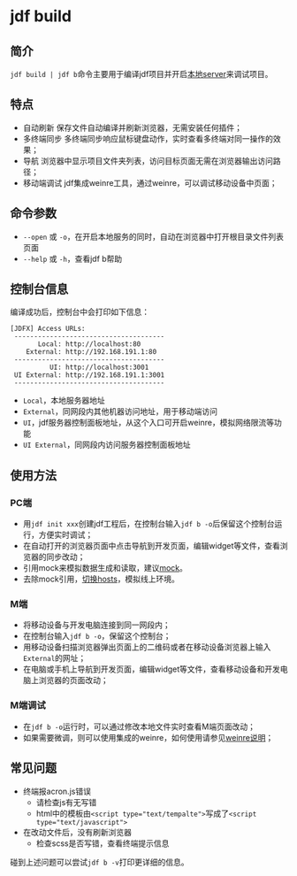 # jdf build

## 简介
`jdf build | jdf b`命令主要用于编译jdf项目并开启[本地server](a_tool_server.md)来调试项目。

## 特点
* 自动刷新
    保存文件自动编译并刷新浏览器，无需安装任何插件；
* 多终端同步
    多终端同步响应鼠标键盘动作，实时查看多终端对同一操作的效果；
* 导航
    浏览器中显示项目文件夹列表，访问目标页面无需在浏览器输出访问路径；
* 移动端调试
    jdf集成weinre工具，通过weinre，可以调试移动设备中页面；
## 命令参数

* `--open` 或 `-o`，在开启本地服务的同时，自动在浏览器中打开根目录文件列表页面
* `--help` 或 `-h`，查看jdf b帮助

## 控制台信息

编译成功后，控制台中会打印如下信息：

    [JDFX] Access URLs:
     --------------------------------------
           Local: http://localhost:80
        External: http://192.168.191.1:80
     --------------------------------------
              UI: http://localhost:3001
     UI External: http://192.168.191.1:3001
     --------------------------------------

* `Local`，本地服务器地址
* `External`，同网段内其他机器访问地址，用于移动端访问
* `UI`，jdf服务器控制面板地址，从这个入口可开启weinre，模拟网络限流等功能
* `UI External`，同网段内访问服务器控制面板地址


## 使用方法

### PC端
* 用`jdf init xxx`创建jdf工程后，在控制台输入`jdf b -o`后保留这个控制台运行，方便实时调试；
* 在自动打开的浏览器页面中点击导航到开发页面，编辑widget等文件，查看浏览器的同步改动；
* 引用mock来模拟数据生成和读取，建议[mock](https://github.com/nuysoft/Mock)。
* 去除mock引用，[切换hosts](https://github.com/oldj/SwitchHosts)，模拟线上环境。

### M端
* 将移动设备与开发电脑连接到同一网段内；
* 在控制台输入`jdf b -o`，保留这个控制台；
* 用移动设备扫描浏览器弹出页面上的二维码或者在移动设备浏览器上输入`External`的网址；
* 在电脑或手机上导航到开发页面，编辑widget等文件，查看移动设备和开发电脑上浏览器的页面改动；

### M端调试
* 在`jdf b -o`运行时，可以通过修改本地文件实时查看M端页面改动；
* 如果需要微调，则可以使用集成的weinre，如何使用请参见[weinre说明](a_tool_weinre.md)；

## 常见问题
* 终端报acron.js错误
    - 请检查js有无写错
    - html中的模板由`<script type="text/tempalte">`写成了`<script type="text/javascript">`
* 在改动文件后，没有刷新浏览器
    - 检查scss是否写错，查看终端提示信息

碰到上述问题可以尝试`jdf b -v`打印更详细的信息。

